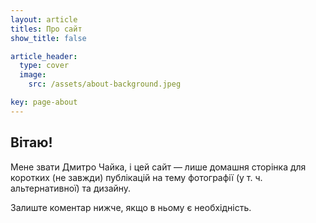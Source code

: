 ```yaml
---
layout: article
titles: Про сайт
show_title: false

article_header:
  type: cover
  image:
    src: /assets/about-background.jpeg

key: page-about
---
```


## Вітаю!

Мене звати Дмитро Чайка, і цей сайт — лише домашня сторінка для коротких (не завжди) публікацій на тему фотографії (у т. ч. альтернативної) та дизайну.

Залиште коментар нижче, якщо в ньому є необхідність.
